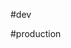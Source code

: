 #dev
  <Target Name="Tailwind" BeforeTargets="Build">
		<Exec Command="npm run start" />
	</Target>
  
#production
	<Target Name="Tailwind" BeforeTargets="BeforePublish">
		<Exec Command="npm run build" />
	</Target>
